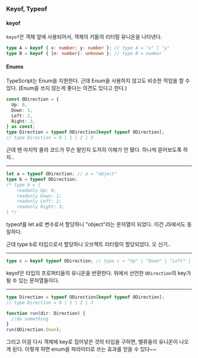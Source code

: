 ### Keyof, Typeof



#### keyof

`keyof`은 객체 앞에 사용되어서, 객체의 키들의 리터럴 유니온을 나타낸다.

```typescript
type A = keyof { x: number; y: number }; // type A = "x" | "y"
type B = keyof { [n: number]: unknown }; // type B = number
```



#### Enums

TypeScript는 Enum을 지원한다. 근데 Enum을 사용하지 않고도 비슷한 작업을 할 수 있다. (Enum을 쓰지 않는게 좋다는 의견도 있다고 한다.)

```typescript
const ODirection = {
  Up: 0,
  Down: 1,
  Left: 2,
  Right: 3,
} as const;
type Direction = typeof ODirection[keyof typeof ODirection];
// type Direction = 0 | 1 | 2 | 3
```

근데 맨 마지막 줄의 코드가 무슨 말인지 도저히 이해가 안 됐다. 하나씩 뜯어보도록 하자..
<hr>


```typescript
let a = typeof ODirection; // a = "object"
type b = typeof ODirection; 
/* type b = {
    readonly Up: 0;
    readonly Down: 1;
    readonly Left: 2;
    readonly Right: 3;
} */
```

typeof를 let a로 변수로서 할당하니 "object"라는 문자열이 되었다. 이건 JS에서도 동일하다.

근데 type b로 타입으로서 할당하니 오브젝트 리터럴이 할당되었다. 오 신기..
<hr>


``` typescript
type c = keyof typeof ODirection; // type c = "Up" | "Down" | "Left" | "Right"
```

keyof은 타입의 프로퍼티들의 유니온을 반환한다. 위에서 선언한 `ODirection`의 key가 될 수 있는 문자열들이다.
<hr>


```typescript
type Direction = typeof ODirection[keyof typeof ODirection]; 
// type Direction = 0 | 1 | 2 | 3

function run(dir: Direction) { 
  //do something 
}
run(ODirection.Down); 
```

그리고 이걸 다시 객체에 key로 집어넣은 것의 타입을 구하면, 밸류들의 유니온이 나오게 된다. 이렇게 하면  enum을 파라미터로 쓰는 효과를 얻을 수 있다~~





